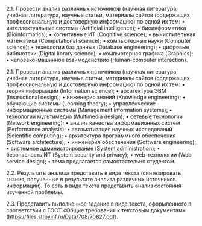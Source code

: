 2.1. Провести анализ различных источников (научная литература, учебная литература, научные статьи, материалы сайтов (содержащих профессиональную и достоверную информацию) по одной их тем:
• интеллектуальные системы (Artificial intelligence);
• биоинформатика (Bioinformatics);
• когнитивные ИТ (Cognitive science);
• вычислительная математика (Computational science);
• компьютерные науки (Computer science);
• технологии баз данных (Database engineering);
• цифровые библиотеки (Digital library science);
• компьютерная графика (Graphics);
• человеко-машинное взаимодействие (Human-computer interaction).

2.1. Провести анализ различных источников (научная литература, учебная литература, научные статьи, материалы сайтов (содержащих профессиональную и достоверную информацию) по одной их тем:
• теория информации (Information science);
• архитектура ЭВМ (Instructional design);
• инженерия знаний (Knowledge engineering);
• обучающие системы (Learning theory);
• управленческие информационные системы (Management information
systems);
• технологии мультимедиа (Multimedia design);
• сетевые технологии (Network engineering);
• анализ качества информационных систем (Performance analysis);
• автоматизация научных исследований (Scientific computing);
• архитектура программного обеспечения (Software architecture);
• инженерия обеспечения (Software engineering);
• системное администрирование (System administration);
• безопасность ИТ (System security and privacy);
• web-технологии (Web service design);
• тема предлагается самостоятельно студентом.


2.2. Результаты анализа представить в виде текста (синтезировать знания, полученные в результате анализа различных источников информации). То есть в виде текста представить анализ состояния изученной проблемы.


2.3. Представить выполненное задание в виде текста, оформленного в соответствии с ГОСТ «Общие требования к текстовым документам» (https://files.stroyinf.ru/Data/708/70827.pdf).
